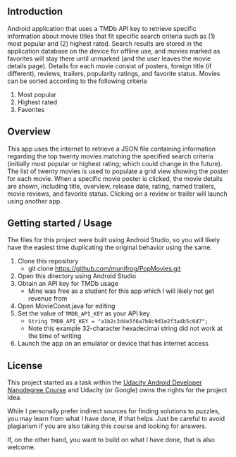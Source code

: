 ## Introduction

Android application that uses a TMDb API key to retrieve specific information about movie titles
that fit specific search criteria such as (1) most popular and (2) highest rated. Search results
are stored in the application database on the device for offline use, and movies marked as
favorites will stay there until unmarked (and the user leaves the movie details page). Details for
each movie consist of posters, foreign title (if different), reviews, trailers, popularity ratings,
and favorite status. Movies can be sorted according to the following
criteria
 1. Most popular
 1. Highest rated
 1. Favorites

## Overview

This app uses the internet to retrieve a JSON file containing information regarding the top twenty
movies matching the specified search criteria (initially most popular or highest rating; which could
change in the future). The list of twenty movies is used to populate a grid view showing the poster
for each movie. When a specific movie poster is clicked, the movie details are shown, including
title, overview, release date, rating, named trailers, movie reviews, and favorite status. Clicking
on a review or trailer will launch using another app.

## Getting started / Usage

The files for this project were built using Android Studio, so you will likely have the easiest
time duplicating the original behavior using the same.

 1. Clone this repository
    * git clone https://github.com/munifrog/PopMovies.git
 1. Open this directory using Android Studio
 1. Obtain an API key for TMDb usage
    * Mine was free as a student for this app which I will likely not get revenue from
 1. Open MovieConst.java for editing
 1. Set the value of `TMDB_API_KEY` as your API key
    * `String TMDB_API_KEY = "a1b2c3d4e5f6a7b8c9d1e2f3a4b5c6d7";`
    * Note this example 32-character hexadecimal string did not work at the time of writing
 1. Launch the app on an emulator or device that has internet access

## License
This project started as a task within the [Udacity Android Developer Nanodegree Course](https://www.udacity.com/course/android-developer-nanodegree-by-google--nd801)
and Udacity (or Google) owns the rights for the project idea.

While I personally prefer indirect sources for finding solutions to puzzles, you may learn from
what I have done, if that helps. Just be careful to avoid plagiarism if you are also taking this
course and looking for answers.

If, on the other hand, you want to build on what I have done, that is also welcome.
